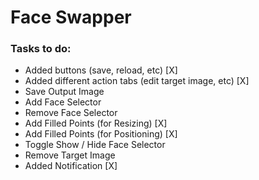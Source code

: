 # Face Swapper

### Tasks to do:
- Added buttons (save, reload, etc)                         [X]
- Added different action tabs (edit target image, etc)      [X]
- Save Output Image
- Add Face Selector
- Remove Face Selector
- Add Filled Points (for Resizing)                          [X]
- Add Filled Points (for Positioning)                       [X]
- Toggle Show / Hide Face Selector
- Remove Target Image       
- Added Notification                                        [X]